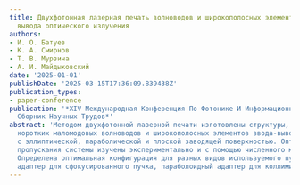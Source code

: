 ```yaml
---
title: Двухфотонная лазерная печать волноводов и широкополосных элементов ввода и
  вывода оптического излучения
authors:
- И. О. Батуев
- К. А. Смирнов
- Т. В. Мурзина
- А. И. Майдыковский
date: '2025-01-01'
publishDate: '2025-03-15T17:36:09.839438Z'
publication_types:
- paper-conference
publication: '*XIV Международная Конференция По Фотонике И Информационной Оптике.
  Сборник Научных Трудов*'
abstract: 'Методом двухфотонной лазерной печати изготовлены структуры, состоящие из
  коротких маломодовых волноводов и широкополосных элементов ввода-вывода излучения
  с эллиптической, параболической и плоской заводящей поверхностью. Оптические спектры
  пропускания системы изучены экспериментально и с помощью численного моделирования.
  Определена оптимальная конфигурация для разных видов используемого пучка: эллипсоидный
  адаптер для сфокусированного пучка, параболоидный адаптер для коллимированного пучка.'
---
```

